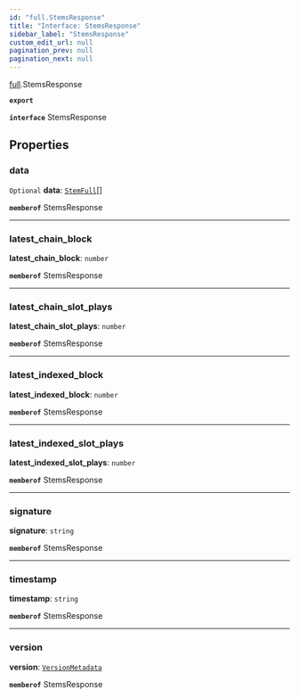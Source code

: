 ```yaml
---
id: "full.StemsResponse"
title: "Interface: StemsResponse"
sidebar_label: "StemsResponse"
custom_edit_url: null
pagination_prev: null
pagination_next: null
---
```


[full](../namespaces/full.md).StemsResponse

**`export`**

**`interface`** StemsResponse

## Properties

### data

 `Optional` **data**: [`StemFull`](full.StemFull.md)[]

**`memberof`** StemsResponse

___

### latest\_chain\_block

 **latest\_chain\_block**: `number`

**`memberof`** StemsResponse

___

### latest\_chain\_slot\_plays

 **latest\_chain\_slot\_plays**: `number`

**`memberof`** StemsResponse

___

### latest\_indexed\_block

 **latest\_indexed\_block**: `number`

**`memberof`** StemsResponse

___

### latest\_indexed\_slot\_plays

 **latest\_indexed\_slot\_plays**: `number`

**`memberof`** StemsResponse

___

### signature

 **signature**: `string`

**`memberof`** StemsResponse

___

### timestamp

 **timestamp**: `string`

**`memberof`** StemsResponse

___

### version

 **version**: [`VersionMetadata`](full.VersionMetadata.md)

**`memberof`** StemsResponse
